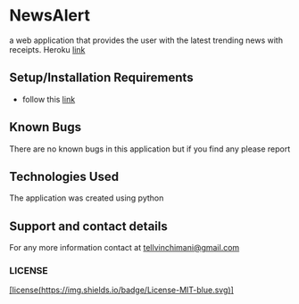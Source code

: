 # NewsAlert
a web application that provides the user with the latest trending news with receipts.
Heroku [link](https://newsalert01.herokuapp.com/)

## Setup/Installation Requirements
* follow this [link](https://github.com/Tellvinch/newsalert)

## Known Bugs
There are no known bugs in this application but if you find any please report
## Technologies Used
The application was created using python
## Support and contact details
For any  more information contact at tellvinchimani@gmail.com

### LICENSE
[[license(https://img.shields.io/badge/License-MIT-blue.svg)]](https://github.com/Tellvinch/newsalert/blobmaster/license.md)
